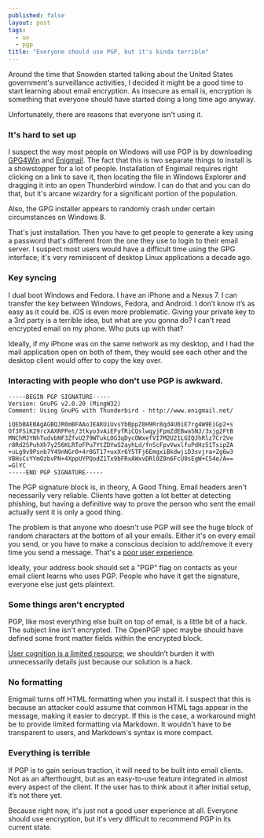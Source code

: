 ```yaml
---
published: false
layout: post
tags: 
  - ux
  - pgp
title: "Everyone should use PGP, but it's kinda terrible"
---
```


Around the time that Snowden started talking about the United States government's surveillance activities, I decided it might be a good time to start learning about email encryption. As insecure as email is, encryption is something that everyone should have started doing a long time ago anyway.

Unfortunately, there are reasons that everyone isn't using it.

### It's hard to set up

I suspect the way most people on Windows will use PGP is by downloading [GPG4Win](http://www.gpg4win.org/) and [Enigmail](https://www.enigmail.net/). The fact that this is two separate things to install is a showstopper for a lot of people. Installation of Engimail requires right clicking on a link to save it, then locating the file in Windows Explorer and dragging it into an open Thunderbird window. I can do that and you can do that, but it's arcane wizardry for a significant portion of the population.

Also, the GPG installer appears to randomly crash under certain circumstances on Windows 8.

That's just installation. Then you have to get people to generate a key using a password that's different from the one they use to login to their email server. I suspect most users would have a difficult time using the GPG interface; it's very reminiscent of desktop Linux applications a decade ago.

### Key syncing

I dual boot Windows and Fedora. I have an iPhone and a Nexus 7. I can transfer the key between Windows, Fedora, and Android. I don’t know it’s as easy as it could be. iOS is even more problematic. Giving your private key to a 3rd party is a terrible idea, but what are you gonna do? I can't read encrypted email on my phone. Who puts up with that?

Ideally, if my iPhone was on the same network as my desktop, and I had the mail application open on both of them, they would see each other and the desktop client would offer to copy the key over.

### Interacting with people who don't use PGP is awkward.

```
-----BEGIN PGP SIGNATURE-----
Version: GnuPG v2.0.20 (MingW32)
Comment: Using GnuPG with Thunderbird - http://www.enigmail.net/

iQEbBAEBAgAGBQJR0mBFAAoJEAKUiUvsYbBppZ8H9Rr8qd4U0iE7rg4W9EiGp2+s
Of3FSiK29rcXAXRPPet/3tkyo3vAiEFyfRiCQslwqyjFpmZdEBwaSNJ/3xjg2FtB
MNChMJYNhTudvbNF3ZfvU279WTukLOG3qDycOWxefVI7M2U21LGIQJhRlz7Cr2Ve
r8Rd2SPuhXh7y256KLRToFPu7YtZDYwS2ayhLd/fnScFpvVwxlfuPdHz51TsipZA
+uLg9v9Psnb7Y49nNGr0+4r0GT17+uxXr6Y5TFj6EmgxiBkdwjiD3svjra+Zg6w3
VBHsCsYYmOzbvPN+4XppUYPQodZ1Tx9bFRxAWxvDRl0Z0n6FcU0sEgW+C54e/A==
=GlYC
-----END PGP SIGNATURE-----
```

The PGP signature block is, in theory, A Good Thing. Email headers aren't necessarily very reliable. Clients have gotten a lot better at detecting phishing, but having a definitive way to prove the person who sent the email actually sent it is only a good thing.

The problem is that anyone who doesn't use PGP will see the huge block of random characters at the bottom of all your emails. Either it's on every email you send, or you have to make a conscious decision to add/remove it every time you send a message. That's a [poor user experience](http://xkcd.com/1181/).

Ideally, your address book should set a "PGP" flag on contacts as your email client learns who uses PGP. People who have it get the signature, everyone else just gets plaintext.

### Some things aren't encrypted

PGP, like most everything else built on top of email, is a little bit of a hack. The subject line isn't encrypted. The OpenPGP spec maybe should have defined some front matter fields within the encrypted block.

[User cognition is a limited resource](http://ignorethecode.net/blog/2013/08/06/ego_depletion/); we shouldn’t burden it with unnecessarily details just because our solution is a hack.

### No formatting

Enigmail turns off HTML formatting when you install it. I suspect that this is because an attacker could assume that common HTML tags appear in the message, making it easier to decrypt. If this is the case, a workaround might be to provide limited formatting via Markdown. It wouldn't have to be transparent to users, and Markdown's syntax is more compact.

### Everything is terrible

If PGP is to gain serious traction, it will need to be built into email clients. Not as an afterthought, but as an easy-to-use feature integrated in almost every aspect of the client. If the user has to think about it after initial setup, it’s not there yet.

Because right now, it's just not a good user experience at all. Everyone should use encryption, but it's very difficult to recommend PGP in its current state.